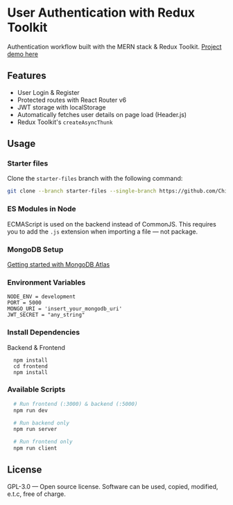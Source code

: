 # User Authentication with Redux Toolkit
Authentication workflow built with the MERN stack & Redux Toolkit. [Project demo here](https://redux-user-auth.herokuapp.com/)

## Features
* User Login & Register
* Protected routes with React Router v6
* JWT storage with localStorage
* Automatically fetches user details on page load (Header.js)
* Redux Toolkit's `createAsyncThunk`

## Usage
### Starter files
Clone the `starter-files` branch with the following command:

```bash
git clone --branch starter-files --single-branch https://github.com/Chinwike1/redux-user-auth.git
```

### ES Modules in Node
ECMAScript is used on the backend instead of CommonJS. This requires you to add the `.js` extension when importing a file — not package.

### MongoDB Setup
[Getting started with MongoDB Atlas](https://www.mongodb.com/docs/atlas/getting-started/)

### Environment Variables
```
NODE_ENV = development
PORT = 5000
MONGO_URI = 'insert_your_mongodb_uri'
JWT_SECRET = "any_string"
```

### Install Dependencies
Backend & Frontend
```
  npm install
  cd frontend
  npm install
```

### Available Scripts
```bash
  # Run frontend (:3000) & backend (:5000)
  npm run dev

  # Run backend only
  npm run server

  # Run frontend only
  npm run client
```

## License
GPL-3.0 — Open source license. Software can be used, copied, modified, e.t.c, free of charge.
